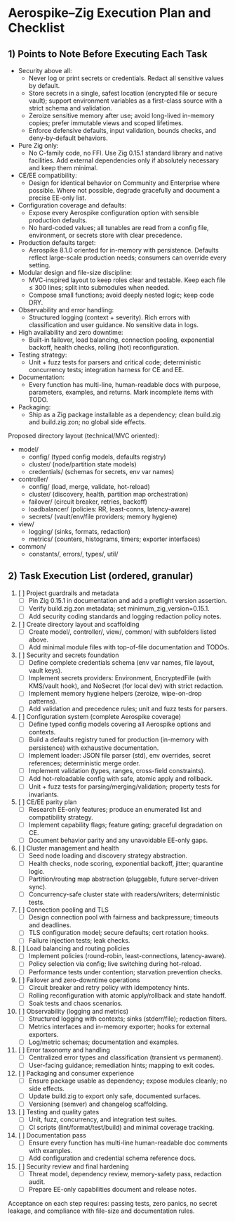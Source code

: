 # Aerospike–Zig Execution Plan and Checklist

## 1) Points to Note Before Executing Each Task

- Security above all:
  - Never log or print secrets or credentials. Redact all sensitive values by default.
  - Store secrets in a single, safest location (encrypted file or secure vault); support environment variables as a first-class source with a strict schema and validation.
  - Zeroize sensitive memory after use; avoid long-lived in-memory copies; prefer immutable views and scoped lifetimes.
  - Enforce defensive defaults, input validation, bounds checks, and deny-by-default behaviors.
- Pure Zig only:
  - No C-family code, no FFI. Use Zig 0.15.1 standard library and native facilities. Add external dependencies only if absolutely necessary and keep them minimal.
- CE/EE compatibility:
  - Design for identical behavior on Community and Enterprise where possible. Where not possible, degrade gracefully and document a precise EE-only list.
- Configuration coverage and defaults:
  - Expose every Aerospike configuration option with sensible production defaults.
  - No hard-coded values; all tunables are read from a config file, environment, or secrets store with clear precedence.
- Production defaults target:
  - Aerospike 8.1.0 oriented for in-memory with persistence. Defaults reflect large-scale production needs; consumers can override every setting.
- Modular design and file-size discipline:
  - MVC-inspired layout to keep roles clear and testable. Keep each file ≤ 300 lines; split into submodules when needed.
  - Compose small functions; avoid deeply nested logic; keep code DRY.
- Observability and error handling:
  - Structured logging (context + severity). Rich errors with classification and user guidance. No sensitive data in logs.
- High availability and zero downtime:
  - Built-in failover, load balancing, connection pooling, exponential backoff, health checks, rolling (hot) reconfiguration.
- Testing strategy:
  - Unit + fuzz tests for parsers and critical code; deterministic concurrency tests; integration harness for CE and EE.
- Documentation:
  - Every function has multi-line, human-readable docs with purpose, parameters, examples, and returns. Mark incomplete items with TODO.
- Packaging:
  - Ship as a Zig package installable as a dependency; clean build.zig and build.zig.zon; no global side effects.

Proposed directory layout (technical/MVC oriented):
- model/
  - config/ (typed config models, defaults registry)
  - cluster/ (node/partition state models)
  - credentials/ (schemas for secrets, env var names)
- controller/
  - config/ (load, merge, validate, hot-reload)
  - cluster/ (discovery, health, partition map orchestration)
  - failover/ (circuit breaker, retries, backoff)
  - loadbalancer/ (policies: RR, least-conns, latency-aware)
  - secrets/ (vault/env/file providers; memory hygiene)
- view/
  - logging/ (sinks, formats, redaction)
  - metrics/ (counters, histograms, timers; exporter interfaces)
- common/
  - constants/, errors/, types/, util/


## 2) Task Execution List (ordered, granular)

1. [ ] Project guardrails and metadata
   - [ ] Pin Zig 0.15.1 in documentation and add a preflight version assertion.
   - [ ] Verify build.zig.zon metadata; set minimum_zig_version=0.15.1.
   - [ ] Add security coding standards and logging redaction policy notes.

2. [ ] Create directory layout and scaffolding
   - [ ] Create model/, controller/, view/, common/ with subfolders listed above.
   - [ ] Add minimal module files with top-of-file documentation and TODOs.

3. [ ] Security and secrets foundation
   - [ ] Define complete credentials schema (env var names, file layout, vault keys).
   - [ ] Implement secrets providers: Environment, EncryptedFile (with KMS/vault hook), and NoSecret (for local dev) with strict redaction.
   - [ ] Implement memory hygiene helpers (zeroize, wipe-on-drop patterns).
   - [ ] Add validation and precedence rules; unit and fuzz tests for parsers.

4. [ ] Configuration system (complete Aerospike coverage)
   - [ ] Define typed config models covering all Aerospike options and contexts.
   - [ ] Build a defaults registry tuned for production (in-memory with persistence) with exhaustive documentation.
   - [ ] Implement loader: JSON file parser (std), env overrides, secret references; deterministic merge order.
   - [ ] Implement validation (types, ranges, cross-field constraints).
   - [ ] Add hot-reloadable config with safe, atomic apply and rollback.
   - [ ] Unit + fuzz tests for parsing/merging/validation; property tests for invariants.

5. [ ] CE/EE parity plan
   - [ ] Research EE-only features; produce an enumerated list and compatibility strategy.
   - [ ] Implement capability flags; feature gating; graceful degradation on CE.
   - [ ] Document behavior parity and any unavoidable EE-only gaps.

6. [ ] Cluster management and health
   - [ ] Seed node loading and discovery strategy abstraction.
   - [ ] Health checks, node scoring, exponential backoff, jitter; quarantine logic.
   - [ ] Partition/routing map abstraction (pluggable, future server-driven sync).
   - [ ] Concurrency-safe cluster state with readers/writers; deterministic tests.

7. [ ] Connection pooling and TLS
   - [ ] Design connection pool with fairness and backpressure; timeouts and deadlines.
   - [ ] TLS configuration model; secure defaults; cert rotation hooks.
   - [ ] Failure injection tests; leak checks.

8. [ ] Load balancing and routing policies
   - [ ] Implement policies (round-robin, least-connections, latency-aware).
   - [ ] Policy selection via config; live switching during hot-reload.
   - [ ] Performance tests under contention; starvation prevention checks.

9. [ ] Failover and zero-downtime operations
   - [ ] Circuit breaker and retry policy with idempotency hints.
   - [ ] Rolling reconfiguration with atomic apply/rollback and state handoff.
   - [ ] Soak tests and chaos scenarios.

10. [ ] Observability (logging and metrics)
    - [ ] Structured logging with contexts; sinks (stderr/file); redaction filters.
    - [ ] Metrics interfaces and in-memory exporter; hooks for external exporters.
    - [ ] Log/metric schemas; documentation and examples.

11. [ ] Error taxonomy and handling
    - [ ] Centralized error types and classification (transient vs permanent).
    - [ ] User-facing guidance; remediation hints; mapping to exit codes.

12. [ ] Packaging and consumer experience
    - [ ] Ensure package usable as dependency; expose modules cleanly; no side effects.
    - [ ] Update build.zig to export only safe, documented surfaces.
    - [ ] Versioning (semver) and changelog scaffolding.

13. [ ] Testing and quality gates
    - [ ] Unit, fuzz, concurrency, and integration test suites.
    - [ ] CI scripts (lint/format/test/build) and minimal coverage tracking.

14. [ ] Documentation pass
    - [ ] Ensure every function has multi-line human-readable doc comments with examples.
    - [ ] Add configuration and credential schema reference docs.

15. [ ] Security review and final hardening
    - [ ] Threat model, dependency review, memory-safety pass, redaction audit.
    - [ ] Prepare EE-only capabilities document and release notes.

Acceptance on each step requires: passing tests, zero panics, no secret leakage, and compliance with file-size and documentation rules.